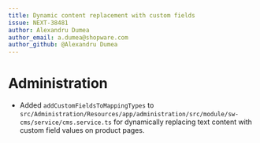 ```yaml
---
title: Dynamic content replacement with custom fields
issue: NEXT-38481
author: Alexandru Dumea
author_email: a.dumea@shopware.com
author_github: @Alexandru Dumea
---
```

# Administration
* Added `addCustomFieldsToMappingTypes` to `src/Administration/Resources/app/administration/src/module/sw-cms/service/cms.service.ts` for dynamically replacing text content with custom field values on product pages.
